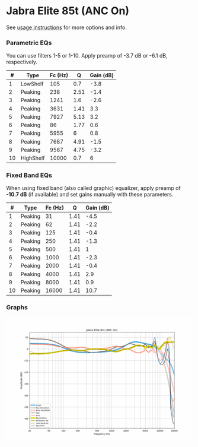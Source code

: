 # Jabra Elite 85t (ANC On)
See [usage instructions](https://github.com/jaakkopasanen/AutoEq#usage) for more options and info.

### Parametric EQs
You can use filters 1-5 or 1-10. Apply preamp of -3.7 dB or -6.1 dB, respectively.

|   # | Type      |   Fc (Hz) |    Q |   Gain (dB) |
|-----|-----------|-----------|------|-------------|
|   1 | LowShelf  |       105 | 0.7  |        -3.8 |
|   2 | Peaking   |       238 | 2.51 |        -1.4 |
|   3 | Peaking   |      1241 | 1.6  |        -2.6 |
|   4 | Peaking   |      3631 | 1.41 |         3.3 |
|   5 | Peaking   |      7927 | 5.13 |         3.2 |
|   6 | Peaking   |        86 | 1.77 |         0.6 |
|   7 | Peaking   |      5955 | 6    |         0.8 |
|   8 | Peaking   |      7687 | 4.91 |        -1.5 |
|   9 | Peaking   |      9567 | 4.75 |        -3.2 |
|  10 | HighShelf |     10000 | 0.7  |         6   |

### Fixed Band EQs
When using fixed band (also called graphic) equalizer, apply preamp of **-10.7 dB** (if available) and set gains manually with these parameters.

|   # | Type    |   Fc (Hz) |    Q |   Gain (dB) |
|-----|---------|-----------|------|-------------|
|   1 | Peaking |        31 | 1.41 |        -4.5 |
|   2 | Peaking |        62 | 1.41 |        -2.2 |
|   3 | Peaking |       125 | 1.41 |        -0.4 |
|   4 | Peaking |       250 | 1.41 |        -1.3 |
|   5 | Peaking |       500 | 1.41 |         1   |
|   6 | Peaking |      1000 | 1.41 |        -2.3 |
|   7 | Peaking |      2000 | 1.41 |        -0.4 |
|   8 | Peaking |      4000 | 1.41 |         2.9 |
|   9 | Peaking |      8000 | 1.41 |         0.9 |
|  10 | Peaking |     16000 | 1.41 |        10.7 |

### Graphs
![](./Jabra%20Elite%2085t%20(ANC%20On).png)
